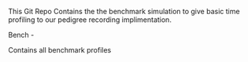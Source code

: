 This Git Repo Contains the the benchmark simulation to give basic time profiling to our pedigree recording implimentation.

Bench - 

  Contains all benchmark profiles

  


